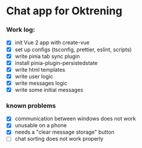 # Chat app for Oktrening

### Work log:

- [x] init Vue 2 app with create-vue
- [x] set up configs (tsconfig, prettier, eslint, scripts)
- [x] write pinia tab sync plugin
- [x] install pinia-plugin-persistedstate
- [x] write html templates
- [x] write user logic
- [x] write messages logic
- [x] write some initial messages

### known problems

- [x] communication between windows does not work
- [x] unusable on a phone
- [x] needs a "clear message storage" button
- [ ] chat sorting does not work properly
